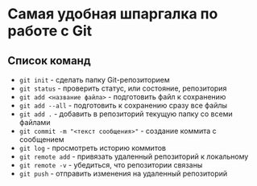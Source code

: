 # Самая удобная шпаргалка по работе с Git
## Список команд
- `git init` - сделать папку Git-репозиторием
- `git status` - проверить статус, или состояние, репозитория
- `git add <название файла>` - подготовить файл к сохранению
- `git add --all` - подготовить к сохранению сразу все файлы
- `git add .` - добавить в репозиторий текущую папку со всеми файлами
- `git commit -m "<текст сообщения>"` - создание коммита с сообщением
- `git log` - просмотреть историю коммитов
- `git remote add` - привязать удаленный репозиторий к локальному
- `git remote -v` - убедиться, что репозитории связаны
- `git push` - отправить изменения на удаленный репозиторий
